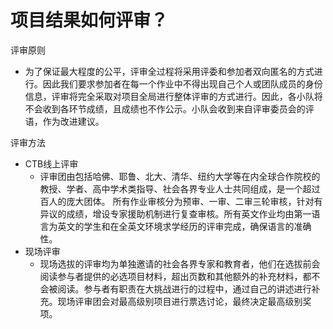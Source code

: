 # 项目结果如何评审？

评审原则

* 为了保证最大程度的公平，评审全过程将采用评委和参加者双向匿名的方式进行。因此我们要求参加者在每一个作业中不得出现自己个人或团队成员的身份信息，评审将完全采取对项目全局进行整体评审的方式进行。因此，各小队将不会收到各环节成绩，且成绩也不作公示。小队会收到来自评审委员会的评语，作为改进建议。 

评审方法

* CTB线上评审
  * 评审团由包括哈佛、耶鲁、北大、清华、纽约大学等在内全球合作院校的教授、学者、高中学术类指导、社会各界专业人士共同组成，是一个超过百人的庞大团体。 所有作业审核分为预审、一审、二审三轮审核，针对有异议的成绩，增设专家援助机制进行复查审核。所有英文作业均由第一语言为英文的学生和在全英文环境求学经历的评审完成，确保语言的准确性。  
* 现场评审
  * 现场选拔的评审均为单独邀请的社会各界专家和教育者，他们在选拔前会阅读参与者提供的必选项目材料，超出页数和其他额外的补充材料，都不会被阅读。参与者有职责在大挑战进行的过程中，通过自己的讲述进行补充。现场评审团会对最高级别项目进行票选讨论，最终决定最高级别奖项。


